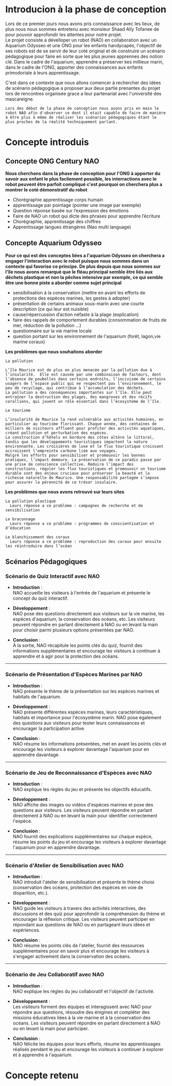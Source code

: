 # Introducion à la phase de conception 

Lors de ce premier jours nous avons pris connaissance avec les lieux, de plus nous nous sommes entretenu avec monsieur Shaad Ally Tofanee de pour pouvoir approfondir les attentes pour notre projet.	
Le projet consiste a dévelloper un robot (NAO) en collaboration avec un Aquarium Odysseo et une ONG pour les enfants handycapés, l'objectif de ses robots est de se servir de leur coté original
et de construire un scénario pédagogique pour faire en sorte que les plus jeunes apprennes des notion clé. Dans le cadre de l'aquarium, apprendre a préserver kes millieux marin, dans le cadre de l'ONG, apporter des connaissances aux enfants primodoriale à leurs apprentissage.

C'est dans ce contexte que nous allons comencer à rechercher des idées de scénario pédagogique a proposer aux deux partie prenantes du projet lors de rencontres organisée grace a leur partenariat 
avec l'université des mascareigne.

    Lors des début de la phase de conception nous avons pris en main le robot NAO afin d'observer ce dont il etait capable de faire de manière à être plus à même de réaliser les scénarios pédagogiques étant le plus proches de la réalité techniquement parlant.

# Concepte introduis

## Concepte ONG Century NAO

**Nous cherchons dans la phase de conception pour l'ONG à apporter du savoir aux enfant le plus facilement possible, les interractions avec le robot peuvent être parfoit compliqué c'est pourquoi on cherchera plus a montrer le coté démonstratif du robot**

- Chorégraphie apprentissage corps humain
- apprentissage par pointage (pointer une image par exemple)
- Question réponse basée sur l’expression des émotions
- Faire de NAO un robot qui dicte des phrases pour apprendre l’écriture
- Chorégraphie, apprentissage des chiffres 
- Apprentissage langues étrangères (Nao multi language)

## Concepte Aquarium Odysseo

**Pour ce qui est des conceptes liées a l'aquarium Odysseo on cherchera a engager l'interaction avec le robot puisque nous sommes dans un contexte qui favorise ce principe. De plus depuis que nous sommes sur l'île nous avons remarqué que le fléau principal semble être liés aux déchets plastique et non la pêches intensive par exemple, ce qui semble être une bonne piste a aborder comme sujet principal**

- sensibilisation à la conservation (mettre en avant les efforts de protections des espèces marines, les gestes à adopter)
- présentation de certains animaux sous-marin avec une courte description (ce qui leur est nuisible) 
- cause/répercussion d’action néfaste à la plage  (explication)
- faire des rappels de comportement durables (consommation de fruits de mer, réduction de la pollution …)
- questionnaire sur la vie marine locale
- question portant sur les environnement de l'aquarium (forêt, lagon,vie marine coraux)

**Les problèmes que nous souhaitons aborder**

    La pollution

    L’île Maurice est de plus en plus menacée par la pollution due à l’insularité.  Elle est causée par une combinaison de facteurs, dont l’absence de poubelles dans certains endroits, l’incivisme de certains usagers de l’espace public qui ne respectent pas l’environnement, le peu de recyclage, qui contribue à l’accumulation des déchets.
    La pollution a des conséquences importantes sur l’île. Elle peut entraîner la destruction des plages, des mangroves et des récifs coralliens, qui jouent un rôle essentiel dans l’écosystème de l’île.

    Le tourisme

    L’insularité de Maurice la rend vulnérable aux activités humaines, en particulier au tourisme florissant. Chaque année, des centaines de milliers de visiteurs affluent pour profiter des activités aquatiques, créant pollution et perturbation des espèces.
    La construction d’hôtels en bordure des côtes altère le littoral, tandis que les développements touristiques impactent la nature environnante. Les croisières de luxe et le flux touristique croissant accroissent l’empreinte carbone liée aux voyages.
    Malgré les efforts pour sensibiliser et promouvoir les bonnes pratiques, l’impact demeure. La préservation de ce paradis passe par une prise de conscience collective. Réduire l’impact des constructions, réguler les flux touristiques et promouvoir un tourisme durable sont des enjeux cruciaux pour préserver la beauté et la richesse naturelle de Maurice. Une responsabilité partagée s’impose pour assurer la pérennité de ce trésor insulaire.

**Les problèmes que nous avons retrouvé sur leurs sites**

    La pollution plastique 
      Leurs réponse a ce problème : campagnes de recherche et de sensibilisation

    Le braconnage 
      Leurs réponse a ce problème : programmes de conscientisation et d’éducation

    Le blanchissement des coraux 
      Leurs réponse a ce problème : reproduction des coraux pour ensuite les réintroduire dans l’océan


## Scénarios Pédagogiques

### Scénario de Quiz Interactif avec NAO

- **Introduction** :  
  NAO accueille les visiteurs à l'entrée de l'aquarium et présente le concept du quiz interactif.

- **Développement** :  
  NAO pose des questions directement aux visiteurs sur la vie marine, les espèces d'aquarium, la conservation des océans, etc. Les visiteurs peuvent répondre en parlant directement à NAO ou en levant la main pour choisir parmi plusieurs options présentées par NAO.

- **Conclusion** :  
  À la sortie, NAO récapitule les points clés du quiz, fournit des informations supplémentaires et encourage les visiteurs à continuer à apprendre et à agir pour la protection des océans.

---

### Scénario de Présentation d'Espèces Marines par NAO

- **Introduction** :  
  NAO présente le thème de la présentation sur les espèces marines et habitats de l'aquarium.

- **Développement** :  
  NAO présente différentes espèces marines, leurs caractéristiques, habitats et importance pour l'écosystème marin. NAO pose également des questions aux visiteurs pour tester leurs connaissances et encourager la participation active.

- **Conclusion** :  
  NAO résume les informations présentées, met en avant les points clés et encourage les visiteurs à explorer davantage l'aquarium pour en apprendre davantage.

---

### Scénario de Jeu de Reconnaissance d'Espèces avec NAO

- **Introduction** :  
  NAO explique les règles du jeu et présente les objectifs éducatifs.

- **Développement** :  
  NAO affiche des images ou vidéos d'espèces marines et pose des questions aux visiteurs. Les visiteurs peuvent répondre en parlant directement à NAO ou en levant la main pour identifier correctement l'espèce.

- **Conclusion** :  
  NAO fournit des explications supplémentaires sur chaque espèce, résume les points du jeu et encourage les visiteurs à explorer davantage l'aquarium pour en apprendre davantage.

---

### Scénario d'Atelier de Sensibilisation avec NAO

- **Introduction** :  
  NAO introduit l'atelier de sensibilisation et présente le thème choisi (conservation des océans, protection des espèces en voie de disparition, etc.).

- **Développement** :  
  NAO guide les visiteurs à travers des activités interactives, des discussions et des quiz pour approfondir la compréhension du thème et encourager la réflexion critique. Les visiteurs peuvent participer en répondant aux questions de NAO ou en partageant leurs idées et expériences.

- **Conclusion** :  
  NAO résume les points clés de l'atelier, fournit des ressources supplémentaires pour en savoir plus et encourage les visiteurs à s'engager activement dans la conservation des océans.

---

### Scénario de Jeu Collaboratif avec NAO

- **Introduction** :  
  NAO explique les règles du jeu collaboratif et l'objectif de l'activité.

- **Développement** :  
  Les visiteurs forment des équipes et interagissent avec NAO pour répondre aux questions, résoudre des énigmes et compléter des missions éducatives liées à la vie marine et à la conservation des océans. Les visiteurs peuvent répondre en parlant directement à NAO ou en levant la main pour participer.

- **Conclusion** :  
  NAO félicite les équipes pour leurs efforts, résume les apprentissages réalisés pendant le jeu et encourage les visiteurs à continuer à explorer et à apprendre à l'aquarium.




# Concepte retenu